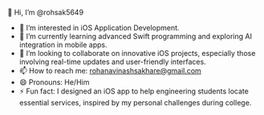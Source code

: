 👋 Hi, I’m @rohsak5649
- 👀 I’m interested in iOS Application Development.
- 🌱 I’m currently learning advanced Swift programming and exploring AI integration in mobile apps.
- 💞️ I’m looking to collaborate on innovative iOS projects, especially those involving real-time updates and user-friendly interfaces.
- 📫 How to reach me: [rohanavinashsakhare@gmail.com](mailto:rohanavinashsakhare@gmail.com)
- 😄 Pronouns: He/Him
- ⚡ Fun fact: I designed an iOS app to help engineering students locate essential services, inspired by my personal challenges during college.

<!---
rohsak5649/rohsak5649 is a ✨ special ✨ repository because its `README.md` (this file) appears on your GitHub profile.
You can click the Preview link to take a look at your changes.
--->
